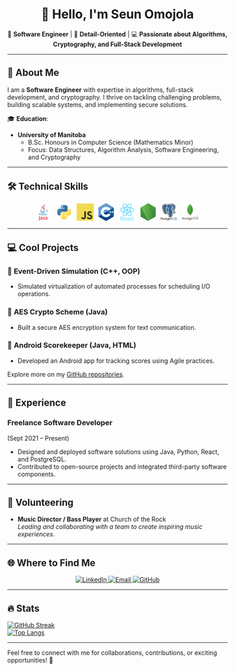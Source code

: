 <div id="heading" align="center">
  <h1>👋 Hello, I'm Seun Omojola</h1>
  <p>🚀 <strong>Software Engineer</strong> | 🌟 <strong>Detail-Oriented</strong> | 💻 <strong>Passionate about Algorithms, Cryptography, and Full-Stack Development</strong></p>
</div>

---

## 📜 About Me  

I am a **Software Engineer** with expertise in algorithms, full-stack development, and cryptography. I thrive on tackling challenging problems, building scalable systems, and implementing secure solutions.  

🎓 **Education**:  
- **University of Manitoba**  
  - B.Sc. Honours in Computer Science (Mathematics Minor)  
  - Focus: Data Structures, Algorithm Analysis, Software Engineering, and Cryptography  

---

## 🛠️ Technical Skills  

<div align="center">
  <img src="https://github.com/devicons/devicon/blob/master/icons/java/java-original-wordmark.svg" title="Java" alt="Java" width="40" height="40"/>&nbsp;
  <img src="https://github.com/devicons/devicon/blob/master/icons/python/python-original.svg" title="Python" alt="Python" width="40" height="40"/>&nbsp;
  <img src="https://github.com/devicons/devicon/blob/master/icons/javascript/javascript-original.svg" title="JavaScript" alt="JavaScript" width="40" height="40"/>&nbsp;
  <img src="https://github.com/devicons/devicon/blob/master/icons/cplusplus/cplusplus-original.svg" title="C++" alt="C++" width="40" height="40"/>&nbsp;
  <img src="https://github.com/devicons/devicon/blob/master/icons/react/react-original-wordmark.svg" title="React" alt="React" width="40" height="40"/>&nbsp;
  <img src="https://github.com/devicons/devicon/blob/master/icons/nodejs/nodejs-original.svg" title="Node.js" alt="Node.js" width="40" height="40"/>&nbsp;
  <img src="https://github.com/devicons/devicon/blob/master/icons/postgresql/postgresql-original-wordmark.svg" title="PostgreSQL" alt="PostgreSQL" width="40" height="40"/>&nbsp;
  <img src="https://github.com/devicons/devicon/blob/master/icons/mongodb/mongodb-original-wordmark.svg" title="MongoDB" alt="MongoDB" width="40" height="40"/>&nbsp;
</div>

---

## 💻 Cool Projects  

### 🔹 **Event-Driven Simulation (C++, OOP)**  
- Simulated virtualization of automated processes for scheduling I/O operations.  

### 🔹 **AES Crypto Scheme (Java)**  
- Built a secure AES encryption system for text communication.  

### 🔹 **Android Scorekeeper (Java, HTML)**  
- Developed an Android app for tracking scores using Agile practices.  

Explore more on my [GitHub repositories](https://github.com/seun-OMJ).

---

## 🌟 Experience  

### **Freelance Software Developer**  
(Sept 2021 – Present)  
- Designed and deployed software solutions using Java, Python, React, and PostgreSQL.  
- Contributed to open-source projects and integrated third-party software components.  

---

## 🎸 Volunteering  

- **Music Director / Bass Player** at Church of the Rock  
  *Leading and collaborating with a team to create inspiring music experiences.*  

---

## 🌐 Where to Find Me  

<div id="badges" align="center">
  <a href="https://www.linkedin.com/in/oluwaseun-omojola-5436b7193/">
    <img alt="LinkedIn" src="https://img.shields.io/badge/LinkedIn-blue?style=for-the-badge&logo=linkedin&logoColor=white" />
  </a>
  <a href="mailto:omojolaos@gmail.com">
    <img alt="Email" src="https://img.shields.io/badge/Email-red?style=for-the-badge&logo=gmail&logoColor=white" />
  </a>
  <a href="https://github.com/seun-OMJ">
    <img alt="GitHub" src="https://img.shields.io/badge/GitHub-black?style=for-the-badge&logo=github&logoColor=white" />
  </a>
</div>

---

## 🔥 Stats  

[![GitHub Streak](http://github-readme-streak-stats.herokuapp.com?user=seun-OMJ&theme=dark&background=000000)](https://git.io/streak-stats)  
[![Top Langs](https://github-readme-stats.vercel.app/api/top-langs/?username=seun-OMJ&layout=compact&theme=vision-friendly-dark)](https://github.com/anuraghazra/github-readme-stats)

---

Feel free to connect with me for collaborations, contributions, or exciting opportunities! 🚀  
